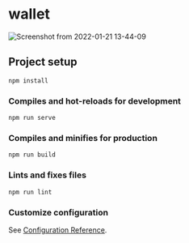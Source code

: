 # wallet
![Screenshot from 2022-01-21 13-44-09](https://user-images.githubusercontent.com/88067956/150490959-5c7366a1-809f-4e6d-881d-61ec013cf1c0.png)


## Project setup
```
npm install
```

### Compiles and hot-reloads for development
```
npm run serve
```

### Compiles and minifies for production
```
npm run build
```

### Lints and fixes files
```
npm run lint
```

### Customize configuration
See [Configuration Reference](https://cli.vuejs.org/config/).
